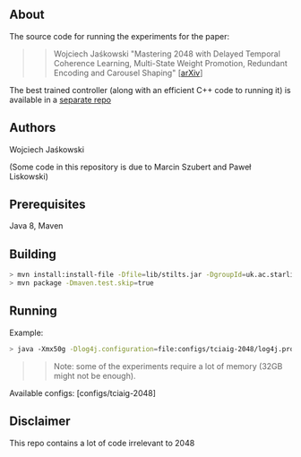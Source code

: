 About
-----
The source code for running the experiments for the paper:

>> Wojciech Jaśkowski "Mastering 2048 with Delayed Temporal Coherence Learning, Multi-State Weight Promotion, Redundant Encoding and Carousel Shaping" [[arXiv](https://arxiv.org/pdf/1604.05085.pdf)]

The best trained controller (along with an efficient C++ code to running it) is available in a [separate repo](https://github.com/aszczepanski/2048)

Authors
-------
Wojciech Jaśkowski

(Some code in this repository is due to Marcin Szubert and Paweł Liskowski)

Prerequisites
-------------
Java 8, Maven

Building
--------
```bash
> mvn install:install-file -Dfile=lib/stilts.jar -DgroupId=uk.ac.starlink -DartifactId=stilts -Dversion=2.4 -Dpackaging=jar
> mvn package -Dmaven.test.skip=true
```

Running
-------
Example:
```bash
> java -Xmx50g -Dlog4j.configuration=file:configs/tciaig-2048/log4j.properties -Dframework.properties=configs/tciaig-2048/42-33_tcl-0.5-0.5.properties -Dseed=123 -Dresults_dir=results/tcl/123 -jar cevo.jar
```

>> Note: some of the experiments require a lot of memory (32GB might not be enough).

Available configs: [configs/tciaig-2048]

Disclaimer
---------
This repo contains a lot of code irrelevant to 2048
